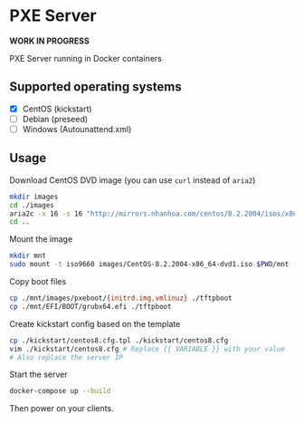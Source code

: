 # PXE Server

**WORK IN PROGRESS**

PXE Server running in Docker containers

## Supported operating systems

- [x] CentOS (kickstart)
- [ ] Debian (preseed)
- [ ] Windows (Autounattend.xml)

## Usage

Download CentOS DVD image (you can use `curl` instead of `aria2`)

```sh
mkdir images
cd ./images
aria2c -x 16 -s 16 "http://mirrors.nhanhoa.com/centos/8.2.2004/isos/x86_64/CentOS-8.2.2004-x86_64-dvd1.iso"
cd ..
```

Mount the image

```sh
mkdir mnt
sudo mount -t iso9660 images/CentOS-8.2.2004-x86_64-dvd1.iso $PWD/mnt -o loop,ro
```

Copy boot files

```sh
cp ./mnt/images/pxeboot/{initrd.img,vmlinuz} ./tftpboot
cp ./mnt/EFI/BOOT/grubx64.efi ./tftpboot
```

Create kickstart config based on the template

```sh
cp ./kickstart/centos8.cfg.tpl ./kickstart/centos8.cfg
vim ./kickstart/centos8.cfg # Replace {{ VARIABLE }} with your value
# Also replace the server IP
```

Start the server

```sh
docker-compose up --build
```

Then power on your clients.

